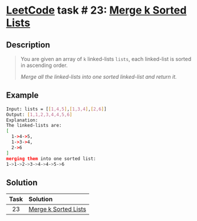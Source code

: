 # [LeetCode][leetcode] task # 23: [Merge k Sorted Lists][task]

Description
-----------

> You are given an array of `k` linked-lists `lists`, each linked-list is sorted in ascending order.
> 
> _Merge all the linked-lists into one sorted linked-list and return it._

Example
-------

```sh
Input: lists = [[1,4,5],[1,3,4],[2,6]]
Output: [1,1,2,3,4,4,5,6]
Explanation:
The linked-lists are:
[
  1->4->5,
  1->3->4,
  2->6
]
merging them into one sorted list:
1->1->2->3->4->4->5->6
```

Solution
--------

| Task | Solution                         |
|:----:|:---------------------------------|
|  23  | [Merge k Sorted Lists][solution] |


[leetcode]: <http://leetcode.com/>
[task]: <https://leetcode.com/problems/merge-k-sorted-lists/>
[solution]: <https://github.com/wellaxis/praxis-leetcode/blob/main/src/main/java/com/witalis/praxis/leetcode/task/h1/p23/option/Practice.java>
